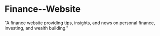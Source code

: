 # Finance--Website
"A finance website providing tips, insights, and news on personal finance, investing, and wealth building."
